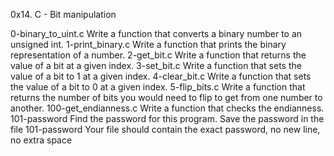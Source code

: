 0x14. C - Bit manipulation

0-binary_to_uint.c
Write a function that converts a binary number to an unsigned int.
1-print_binary.c
Write a function that prints the binary representation of a number.
2-get_bit.c
Write a function that returns the value of a bit at a given index.
3-set_bit.c
Write a function that sets the value of a bit to 1 at a given index.
4-clear_bit.c
Write a function that sets the value of a bit to 0 at a given index.
5-flip_bits.c
Write a function that returns the number of bits you would need to flip to get from one number to another.
100-get_endianness.c
Write a function that checks the endianness.
101-password
Find the password for this program.
Save the password in the file 101-password
Your file should contain the exact password, no new line, no extra space
